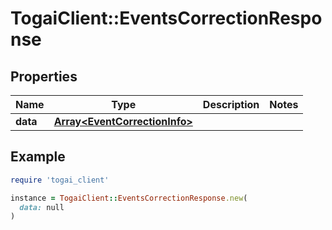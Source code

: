 # TogaiClient::EventsCorrectionResponse

## Properties

| Name | Type | Description | Notes |
| ---- | ---- | ----------- | ----- |
| **data** | [**Array&lt;EventCorrectionInfo&gt;**](EventCorrectionInfo.md) |  |  |

## Example

```ruby
require 'togai_client'

instance = TogaiClient::EventsCorrectionResponse.new(
  data: null
)
```

